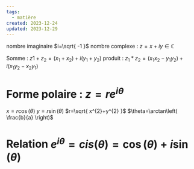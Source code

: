```yaml
---
tags:
  - matière
created: 2023-12-24
updated: 2023-12-29
---
```


nombre imaginaire $i=\sqrt{ -1 }$
nombre complexe : $z=x+iy\in\mathbb{C}$

Somme : $z1+z_{2}=(x_{1}+x_{2})+i(y_{1}+y_{2})$
produit : $z_{1}*z_{2}=(x_{1}x_{2}-y_{1}y_{2})+i(x_{1}y_{2}-x_{2}y_{1})$
# Forme polaire : $z=re^{i\theta}$
$x=r \cos(\theta)$
$y=r\sin(\theta)$
$r=\sqrt{ x^{2}+y^{2} }$
$\theta=\arctan\left( \frac{b}{a} \right)$

# Relation $e^{i\theta}=cis(\theta)=\cos(\theta)+i\sin(\theta)$
